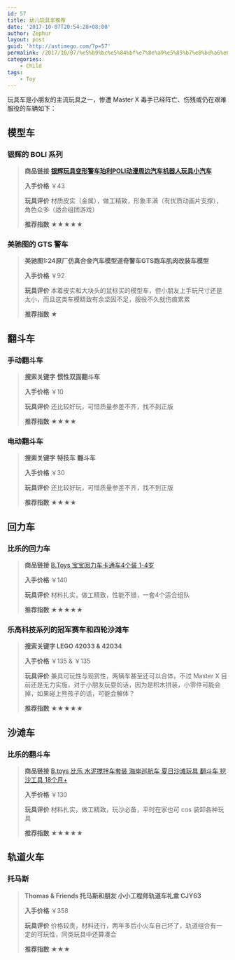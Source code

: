 ```yaml
---
id: 57
title: 幼儿玩具车推荐
date: '2017-10-07T20:54:28+08:00'
author: Zephur
layout: post
guid: 'http://astimego.com/?p=57'
permalink: /2017/10/07/%e5%b9%bc%e5%84%bf%e7%8e%a9%e5%85%b7%e8%bd%a6%e6%8e%a8%e8%8d%90/
categories:
    - Child
tags:
    - Toy
---
```


玩具车是小朋友的主流玩具之一，惨遭 Master X 毒手已经阵亡、伤残或仍在艰难服役的车辆如下：

## 模型车

### 银辉的 BOLI 系列

> **商品链接** [**银辉玩具变形警车珀利POLI动漫周边汽车机器人玩具小汽车**](https://item.jd.com/1358512.html?dist=jd)
> 
> **入手价格** ￥43
> 
> **玩具评价** 材质皮实（金属），做工精致，形象丰满（有优质动画片支撑），角色众多（适合组团游戏）
> 
> **推荐指数** ★★★★★

### 美驰图的 GTS 警车

> **美驰图1:24原厂仿真合金汽车模型道奇警车GTS跑车肌肉改装车模型**
> 
> **入手价格** ￥92
> 
> **玩具评价** 本着皮实和大块头的鼠标买的模型车，但小朋友上手玩尺寸还是太小，而且这类车模精致有余坚固不足，服役不久就伤痕累累
> 
> **推荐指数** ★

## 翻斗车

### 手动翻斗车

> **搜索关键字** **惯性双面翻斗车**
> 
> **入手价格** ￥10
> 
> **玩具评价** 还比较好玩，可惜质量参差不齐，找不到正版
> 
> **推荐指数** ★★★★

### 电动翻斗车

> **搜索关键字** **特技车** **翻斗车**
> 
> **入手价格** ￥30
> 
> **玩具评价** 还比较好玩，可惜质量参差不齐，找不到正版
> 
> **推荐指数** ★★★★

## 回力车

### 比乐的回力车

> **商品链接** [B.Toys 宝宝回力车卡通车4个装 1-4岁](https://www.amazon.cn/gp/product/B0080AHHBM/ref=oh_aui_detailpage_o00_s00?ie=UTF8&psc=1)
> 
> **入手价格** ￥140
> 
> **玩具评价** 材料扎实，做工精致，性能不错，一套4个适合组队
> 
> **推荐指数** ★★★★★

### 乐高科技系列的冠军赛车和四轮沙滩车

> **搜索关键字 LEGO 42033 &amp; 42034**
> 
> **入手价格** ￥135 &amp; ￥135
> 
> **玩具评价** 兼具可玩性与观赏性，两辆车甚至还可以合体，不过 Master X 目前还是无力实施，对于小朋友玩耍的话，因为是积木拼装，小零件可能会掉，如果碰上熊孩子的话，可能会解体？
> 
> **推荐指数** ★★★★★

## 沙滩车

### 比乐的翻斗车

> **商品链接** [B.toys 比乐 水泥搅拌车套装 海岸巡航车 夏日沙滩玩具 翻斗车 挖沙工具 18个月+](https://item.jd.com/13532681399.html)
> 
> **入手价格** ￥130
> 
> **玩具评价** 材料扎实，做工精致，玩沙必备，平时在家也可 cos 装卸各种玩具
> 
> **推荐指数** ★★★★★

## 轨道火车

### 托马斯

> **Thomas &amp; Friends 托马斯和朋友 小小工程师轨道车礼盒 CJY63**
> 
> **入手价格** ￥358
> 
> **玩具评价** 价格较贵，材料还行，两年多后小火车自己坏了，轨道组合有一定的可玩性，同类玩具中还算凑合
> 
> **推荐指数** ★★★